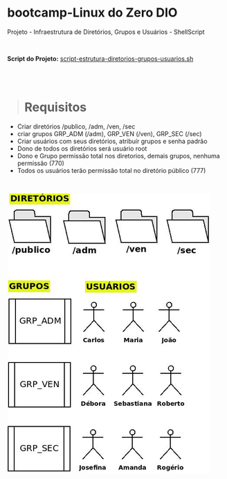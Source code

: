 # bootcamp-Linux do Zero DIO
Projeto - Infraestrutura de Diretórios, Grupos e Usuários - ShellScript

<br>

**Script do Projeto:** [script-estrutura-diretorios-grupos-usuarios.sh](script-estrutura-diretorios-grupos-usuarios.sh)

<br><br>

> # Requisitos

* Criar diretórios /publico, /adm, /ven, /sec
* criar grupos GRP_ADM (/adm), GRP_VEN (/ven), GRP_SEC (/sec)
* Criar usuários com seus diretórios, atribuír grupos e senha padrão
* Dono de todos os diretórios será usuário root
* Dono e Grupo permissão total nos diretorios, demais grupos, nenhuma permissão (770)
* Todos os usuários terão permissão total no diretório público (777)

<br>

![Estrutura Diretorios, grupos e usuários](estrutura-diretorios-grupos-users.jpg)
